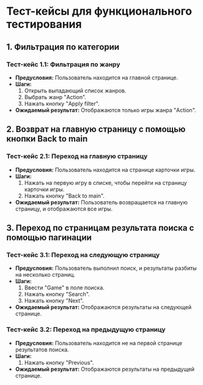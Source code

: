 # Тест-кейсы для функционального тестирования

## 1. Фильтрация по категории

### Тест-кейс 1.1: Фильтрация по жанру
- **Предусловия:** Пользователь находится на главной странице.
- **Шаги:**
  1. Открыть выпадающий список жанров.
  2. Выбрать жанр "Action".
  3. Нажать кнопку "Apply filter".
- **Ожидаемый результат:** Отображаются только игры жанра "Action".

## 2. Возврат на главную страницу с помощью кнопки Back to main

### Тест-кейс 2.1: Переход на главную страницу
- **Предусловия:** Пользователь находится на странице карточки игры.
- **Шаги:**
  1. Нажать на первую игру в списке, чтобы перейти на страницу карточки игры.
  2. Нажать кнопку "Back to main".
- **Ожидаемый результат:** Пользователь возвращается на главную страницу, и отображаются все игры.

## 3. Переход по страницам результата поиска с помощью пагинации

### Тест-кейс 3.1: Переход на следующую страницу
- **Предусловия:** Пользователь выполнил поиск, и результаты разбиты на несколько страниц.
- **Шаги:**
  1. Ввести "Game" в поле поиска.
  2. Нажать кнопку "Search".
  3. Нажать кнопку "Next".
- **Ожидаемый результат:** Отображаются результаты на следующей странице.

### Тест-кейс 3.2: Переход на предыдущую страницу
- **Предусловия:** Пользователь находится не на первой странице результатов поиска.
- **Шаги:**
  1. Нажать кнопку "Previous".
- **Ожидаемый результат:** Отображаются результаты на предыдущей странице.
